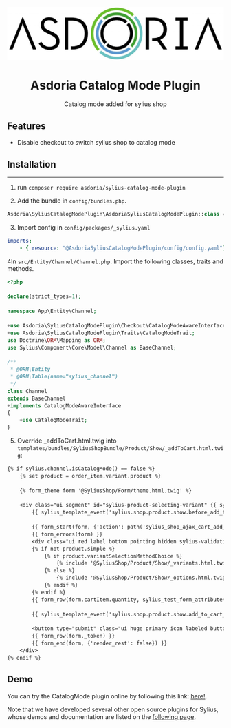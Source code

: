 <p align="center">
</p>

![Logo Asdoria](doc/asdoria.jpg)

<h1 align="center">Asdoria Catalog Mode Plugin</h1>

<p align="center">Catalog mode added for sylius shop</p>

## Features

+ Disable checkout to switch sylius shop to catalog mode

## Installation

---
1. run `composer require asdoria/sylius-catalog-mode-plugin`


2. Add the bundle in `config/bundles.php`.

```PHP
Asdoria\SyliusCatalogModePlugin\AsdoriaSyliusCatalogModePlugin::class => ['all' => true],
```
3. Import config in `config/packages/_sylius.yaml`
```yaml
imports:
    - { resource: "@AsdoriaSyliusCatalogModePlugin/config/config.yaml"}
```

4In `src/Entity/Channel/Channel.php`. Import the following classes, traits and methods.

```PHP
<?php

declare(strict_types=1);

namespace App\Entity\Channel;

+use Asdoria\SyliusCatalogModePlugin\Checkout\CatalogModeAwareInterface;
+use Asdoria\SyliusCatalogModePlugin\Traits\CatalogModeTrait;
use Doctrine\ORM\Mapping as ORM;
use Sylius\Component\Core\Model\Channel as BaseChannel;

/**
 * @ORM\Entity
 * @ORM\Table(name="sylius_channel")
 */
class Channel 
extends BaseChannel 
+implements CatalogModeAwareInterface
{
    +use CatalogModeTrait;
}
```

5. Override _addToCart.html.twig into `templates/bundles/SyliusShopBundle/Product/Show/_addToCart.html.twig`:
```diff
{% if sylius.channel.isCatalogMode() == false %}
    {% set product = order_item.variant.product %}
    
    {% form_theme form '@SyliusShop/Form/theme.html.twig' %}
    
    <div class="ui segment" id="sylius-product-selecting-variant" {{ sylius_test_html_attribute('product-selecting-variant') }}>
        {{ sylius_template_event('sylius.shop.product.show.before_add_to_cart', {'product': product, 'order_item': order_item}) }}
    
        {{ form_start(form, {'action': path('sylius_shop_ajax_cart_add_item', {'productId': product.id}), 'attr': {'id': 'sylius-product-adding-to-cart', 'class': 'ui loadable form', 'novalidate': 'novalidate', 'autocomplete': 'off', 'data-redirect': path(configuration.getRedirectRoute('summary'))}}) }}
        {{ form_errors(form) }}
        <div class="ui red label bottom pointing hidden sylius-validation-error" id="sylius-cart-validation-error" {{ sylius_test_html_attribute('cart-validation-error') }}></div>
        {% if not product.simple %}
            {% if product.variantSelectionMethodChoice %}
                {% include '@SyliusShop/Product/Show/_variants.html.twig' %}
            {% else %}
                {% include '@SyliusShop/Product/Show/_options.html.twig' %}
            {% endif %}
        {% endif %}
        {{ form_row(form.cartItem.quantity, sylius_test_form_attribute('quantity')) }}
    
        {{ sylius_template_event('sylius.shop.product.show.add_to_cart_form', {'product': product, 'order_item': order_item, 'form': form}) }}
    
        <button type="submit" class="ui huge primary icon labeled button" {{ sylius_test_html_attribute('add-to-cart-button') }}><i class="cart icon"></i> {{ 'sylius.ui.add_to_cart'|trans }}</button>
        {{ form_row(form._token) }}
        {{ form_end(form, {'render_rest': false}) }}
    </div>
{% endif %}
```

## Demo

You can try the CatalogMode plugin online by following this link: [here!](https://demo-sylius.asdoria.fr/admin/channels).

Note that we have developed several other open source plugins for Sylius, whose demos and documentation are listed on the [following page](https://asdoria.github.io/).




